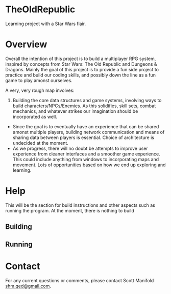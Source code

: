 # TheOldRepublic
Learning project with a Star Wars flair.

Overview
=============================
Overall the intention of this project is to build a multiplayer RPG system, inspired by concepts from Star Wars: The Old Republic and Dungeons & Dragons. Mainly the goal of this project is to provide a fun side project to practice and build our coding skills, and possibly down the line as a fun game to play amonst ourselves. 

A very, very rough map involves:

1. Building the core data structures and game systems, involving ways to build characters/NPCs/Enemies. As this solidifies, skill sets, combat mechanics, and whatever strikes our imagination should be incorporated as well.
+ Since the goal is to eventually have an experience that can be shared amonst multiple players, building network communication and means of sharing data between players is essential. Choice of architecture is undecided at the moment.
+ As we progress, there will no doubt be attempts to improve user experience from cleaner interfaces and a smoother game experience. This could include anything from windows to incorporating maps and movement. Lots of opportunities based on how we end up exploring and learning.


Help
===============================
This will be the section for build instructions and other aspects such as running the program. At the moment, there is nothing to build

Building
-------------------------------

Running
-------------------------------

Contact
===============================
For any current questions or comments, please contact Scott Manifold <shm.qed@gmail.com>. 
